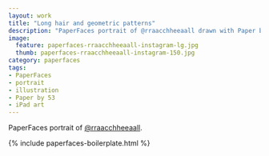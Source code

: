 ```yaml
---
layout: work
title: "Long hair and geometric patterns"
description: "PaperFaces portrait of @rraacchheeaall drawn with Paper by 53 on an iPad."
image: 
  feature: paperfaces-rraacchheeaall-instagram-lg.jpg
  thumb: paperfaces-rraacchheeaall-instagram-150.jpg
category: paperfaces
tags: 
- PaperFaces
- portrait
- illustration
- Paper by 53
- iPad art
---
```


PaperFaces portrait of [@rraacchheeaall](http://instagram.com/rraacchheeaall).

{% include paperfaces-boilerplate.html %}